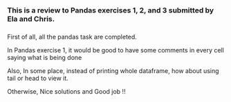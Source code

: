 ### This is a review to Pandas exercises 1, 2, and 3 submitted by Ela and Chris.

#####

First of all, all the pandas task are completed.

In Pandas exercise 1, it would be good to have some comments in every cell saying what is being done

Also, In some place, instead of printing whole dataframe, how about using tail or head to view it.

Otherwise, Nice solutions and Good job !!
